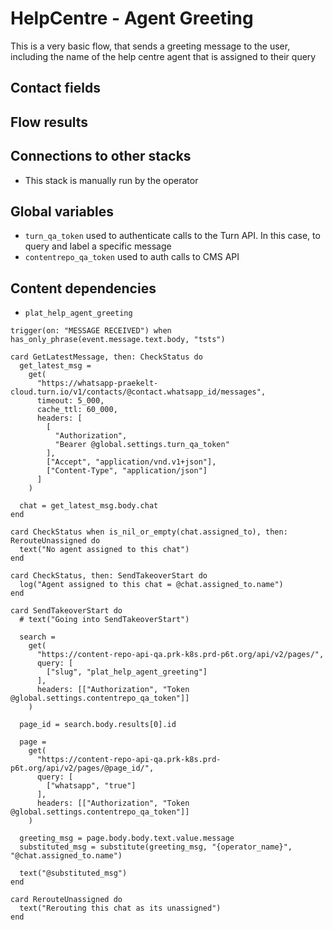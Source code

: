 # HelpCentre - Agent Greeting

This is a very basic flow, that sends a greeting message to the user, including the name of the help centre agent that is assigned to their query

## Contact fields

## Flow results

## Connections to other stacks

* This stack is manually run by the operator

## Global variables

* `turn_qa_token` used to authenticate calls to the Turn API.  In this case, to query and label a specific message
* `contentrepo_qa_token` used to auth calls to CMS API

## Content dependencies

* `plat_help_agent_greeting`

<!-- { section: "94da26e4-fe2e-42e6-b986-bdc0536cd585", x: 500, y: 48} -->

```stack
trigger(on: "MESSAGE RECEIVED") when has_only_phrase(event.message.text.body, "tsts")

```

<!-- { section: "df9a9d5b-c57d-4a9e-8020-1756b7fdec73", x: 0, y: 0} -->

```stack
card GetLatestMessage, then: CheckStatus do
  get_latest_msg =
    get(
      "https://whatsapp-praekelt-cloud.turn.io/v1/contacts/@contact.whatsapp_id/messages",
      timeout: 5_000,
      cache_ttl: 60_000,
      headers: [
        [
          "Authorization",
          "Bearer @global.settings.turn_qa_token"
        ],
        ["Accept", "application/vnd.v1+json"],
        ["Content-Type", "application/json"]
      ]
    )

  chat = get_latest_msg.body.chat
end

card CheckStatus when is_nil_or_empty(chat.assigned_to), then: RerouteUnassigned do
  text("No agent assigned to this chat")
end

card CheckStatus, then: SendTakeoverStart do
  log("Agent assigned to this chat = @chat.assigned_to.name")
end

card SendTakeoverStart do
  # text("Going into SendTakeoverStart")

  search =
    get(
      "https://content-repo-api-qa.prk-k8s.prd-p6t.org/api/v2/pages/",
      query: [
        ["slug", "plat_help_agent_greeting"]
      ],
      headers: [["Authorization", "Token @global.settings.contentrepo_qa_token"]]
    )

  page_id = search.body.results[0].id

  page =
    get(
      "https://content-repo-api-qa.prk-k8s.prd-p6t.org/api/v2/pages/@page_id/",
      query: [
        ["whatsapp", "true"]
      ],
      headers: [["Authorization", "Token @global.settings.contentrepo_qa_token"]]
    )

  greeting_msg = page.body.body.text.value.message
  substituted_msg = substitute(greeting_msg, "{operator_name}", "@chat.assigned_to.name")

  text("@substituted_msg")
end

card RerouteUnassigned do
  text("Rerouting this chat as its unassigned")
end

```